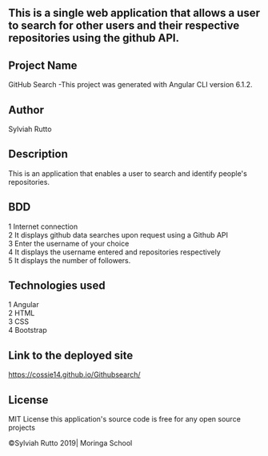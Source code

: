 ## This is a single web  application that allows a user to search for other users and their respective repositories using the github API.

## Project Name
GitHub Search -This project was generated with Angular CLI version 6.1.2.

## Author
Sylviah Rutto

## Description
This is an application that enables a user to search and identify people's repositories.

## BDD
1 Internet connection<br>
2 It displays github data searches upon request using a Github API<br>
3 Enter the username of your choice<br>
4 It displays the username entered and repositories respectively<br>
5 It displays the number of followers.

## Technologies used
1 Angular<br>
2 HTML<br>
3 CSS<br>
4 Bootstrap

## Link to the deployed site
https://cossie14.github.io/Githubsearch/

## License
MIT License this application's source code is free for any open source projects

©Sylviah Rutto 2019| Moringa School

